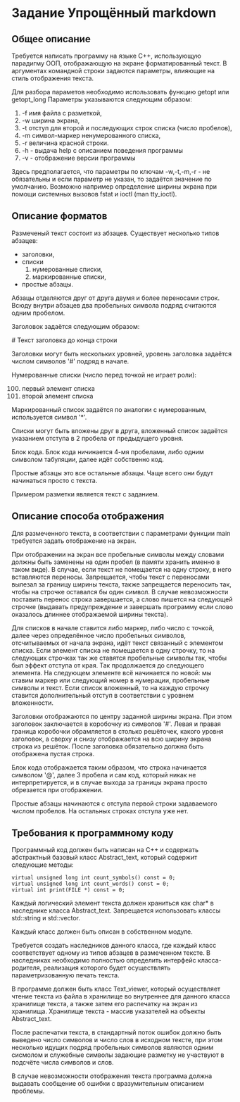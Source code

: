 ﻿# Задание Упрощённый markdown

## Общее описание

Требуется написать программу на языке С++, использующую парадигму ООП, отображающую на экране форматированный текст. 
В аргументах командной строки задаются параметры, влияющие на стиль отображения текста.

Для разбора параметов необходимо использовать функцию getopt или getopt_long Параметры указываются следующим образом:

1. -f имя файла с разметкой,
2. -w ширина экрана,
3. -t отступ для второй и последующих строк списка (число пробелов),
4. -m символ-маркер ненумерованного списка,
5. -r величина красной строки.
6. -h - выдача help с описанием поведения программы
7. -v - отображение версии программы

Здесь предполагается, что параметры по ключам -w,-t,-m,-r - не обязательны и если параметр не указан, 
то задаётся значение по умолчанию.
Возможно например определение ширины экрана при помощи системных вызовов fstat и ioctl (man tty_ioctl).

## Описание форматов

Размеченый текст состоит из абзацев. Существует несколько типов абзацев: 

* заголовки,
* списки 
  1. нумерованные списки, 
  2. маркированные списки, 
* простые абзацы.

Абзацы отделяются друг от друга двумя и более переносами строк. Всюду внутри абзацев два пробельных 
символа подряд считаются одним пробелом.

Заголовок задаётся следующим образом:

\# Текст заголовка до конца строки

Заголовки могут быть нескольких уровней, уровень заголовка задаётся числом символов '#' подряд в начале.

Нумерованные списки (число перед точкой не играет роли):

100. первый элемент списка
200. второй элемент списка

Маркированный список задаётся по аналогии с нумерованным, используется символ '*'.

Списки могут быть вложены друг в друга, вложенный список задаётся указанием отступа в 2 пробела
от предыдущего уровня.

Блок кода. Блок кода ничинается 4-мя пробелами, либо одним символом табуляции, 
далее идёт собственно код.

Простые абзацы это все остальные абзацы. Чаще всего они будут начинаться просто с текста.

Примером разметки является текст с заданием.

## Описание способа отображения

Для размеченного текста, в соответствии с параметрами функции main требуется задать отображение на экран.

При отображении на экран все пробельные символы между словами должны быть заменены на один пробел 
(в памяти хранить именно в таком виде). В случае, если текст не помещается на одну строку, в него 
вставляются переносы. Запрещается, чтобы текст с переносами вылезал за границу ширины текста,
также запрещается переносить так, чтобы на строчке оставался бы один символ. 
В случае невозможности поставить перенос строка завершается, а слово пишется на следующей строчке
(выдавать предупреждение и завершать программу если слово оказалось длиннее отображаемой ширины текста).

Для списков в начале ставится либо маркер, либо число c точкой, далее через определённое число пробельных символов, 
отсчитываемых от начала экрана, идёт текст связанный с элементом списка. Если элемент списка не помещается в одну строчку,
то на следующих строчках так же ставятся пробельные символы так, чтобы был эффект отступа от края.
Так продолжается до следующего элемента. На следующем элементе всё начинается по новой: мы ставим маркер 
или следующий номер в нумерации, пробельные символы и текст. Если список вложенный, то на каждую строчку ставится 
дополнительный отступ в соответствии с уровнем вложенности.

Заголовки отображаются по центру заданной ширины экрана. При этом заголовок заключается в коробочку из символов '#'. 
Левая и правая граница коробочки обрамляется в столько решёточек, какого уровня заголовок, а сверху и снизу отображается 
на всю ширину экрана строка из решёток. После заголовка обязательно должна быть отображена пустая строка.

Блок кода отображается таким образом, что строка начинается символом '@', далее 3 пробела и сам код, который никак 
не интерпретируется, и в случае выхода за границы экрана просто обрезается при отображении.

Простые абзацы начинаются с отступа первой строки задаваемого числом пробелов. На остальных строках отступа уже нет.

## Требования к программному коду

Программный код должен быть написан на C++ и содержать абстрактный базовый класс Abstract_text,
который содержит следующие методы:

    virtual unsigned long int count_symbols() const = 0;
    virtual unsigned long int count_words() const = 0;
    virtual int print(FILE *) const = 0;

Каждый логический элемент текста должен храниться как char* в наследнике класса Abstract_text. 
Запрещается использовать классы std::string и std::vector.

Каждый класс должен быть описан в собственном модуле.

Требуется создать наследников данного класса, где каждый класс соответствует одному из типов абзацев в размеченном тексте.
В наследниках необходимо полностью определить интерфейс класса-родителя, реализация которого будет осуществлять 
параметризованную печать текста.

В программе должен быть класс Text_viewer, который  осуществляет чтение текста из файла 
в хранилище во внутреннее для данного класса хранилище текста, а также затем  его распечатку 
на экран из хранилища. Хранилище текста - массив указателей на объекты Abstract_text.

После распечатки текста, в стандартный поток ошибок должно быть выведено число символов и число слов в исходном тексте,
при этом несколько идущих подряд пробельных символов являются одним сисмолом и служебные символы задающие разметку 
не участвуют в подсчёте числа символов и слов.

В случае невозможности отображения текста программа должна выдавать сообщение об ошибки 
с вразумительным описанием проблемы.

